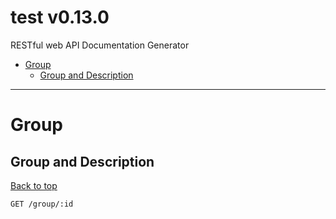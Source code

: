 <a name="top"></a>
# test v0.13.0

RESTful web API Documentation Generator

 - [Group](#Group)
   - [Group and Description](#Group-and-Description)

___


# <a name='Group'></a> Group

## <a name='Group-and-Description'></a> Group and Description
[Back to top](#top)

```
GET /group/:id
```
